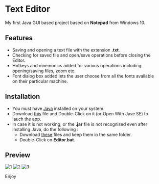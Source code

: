 # Text Editor
My first Java GUI based project based on **Notepad** from Windows 10.
## Features
- Saving and opening a text file with the extension **.txt**.
- Checking for saved file and open/save operations before closing the Editor.
- Hotkeys and mnemonics added for various operations including opening/saving files, zoom etc.
- Font dialog box added lets the user choose from all the fonts available on their particular machine.
## Installation
- You must have [Java](https://www.java.com/en/download/) installed on your system.
- Download [this](https://github.com/misraVaibhav/Text-Editor/raw/master/Editor.jar) file and Double-Click on it (or Open With Jave SE) to lauch the app.
- In case it is not working, or the **.jar** file is not recognised even after installing Java, do the following :
  - Download [these](https://www.dropbox.com/sh/xd3peupo92c4ejt/AAAzBN9rtbcuEqiC3xT3IILQa?dl=0) files and keep them in the same folder.
  - Double-Click on **Editor.bat**.
## Preview
![1](https://github.com/misraVaibhav/Text-Editor/blob/master/Images/editor1.png)
![2](https://github.com/misraVaibhav/Text-Editor/blob/master/Images/editor2.png)
![3](https://github.com/misraVaibhav/Text-Editor/blob/master/Images/editor3.png) 

Enjoy
